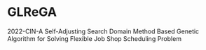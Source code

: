 # GLReGA
2022-CIN-A Self-Adjusting Search Domain Method Based Genetic Algorithm for Solving Flexible Job Shop Scheduling Problem
